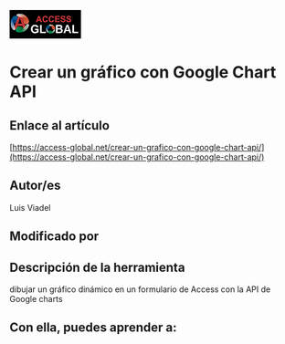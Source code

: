 ![Access-global](../blob/main/Images/Logo1.png)

# Crear un gráfico con Google Chart API

## Enlace al artículo

[https://access-global.net/crear-un-grafico-con-google-chart-api/](https://access-global.net/crear-un-grafico-con-google-chart-api/)

## Autor/es
Luis Viadel

## Modificado por

## Descripción de la herramienta
dibujar un gráfico dinámico en un formulario de Access con la API de Google charts

## Con ella, puedes aprender a:
